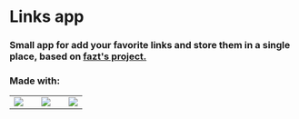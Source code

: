 # Links app

### Small app for add your favorite links and store them in a single place, based on [fazt's project.](https://github.com/fazt/nodejs-mysql-links/tree/version-2018)

### Made with:
| | | | | |    
| --- | --- | --- | --- | --- |
| ![](https://img.shields.io/badge/Node.js-339933?style=for-the-badge&logo=nodedotjs&logoColor=white)|| ![](https://img.shields.io/badge/Express.js-000000?style=for-the-badge&logo=express&logoColor=white) || ![](https://img.shields.io/badge/Handlebars.js-f0772b?style=for-the-badge&logo=handlebarsdotjs&logoColor=black) | | ![](https://img.shields.io/badge/MySQL-005C84?style=for-the-badge&logo=mysql&logoColor=white) || ![](https://img.shields.io/badge/Bootstrap-563D7C?style=for-the-badge&logo=bootstrap&logoColor=white) |
